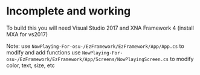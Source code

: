 Incomplete and working
======================

To build this you will need Visual Studio 2017 and XNA Framework 4 (install MXA for vs2017)

Note: use `NowPlaying-For-osu-/EzFramework/EzFramework/App/App.cs` to modify and add functions
      use `NowPlaying-For-osu-/EzFramework/EzFramework/App/Screens/NowPlayingScreen.cs` to modify color, text, size, etc